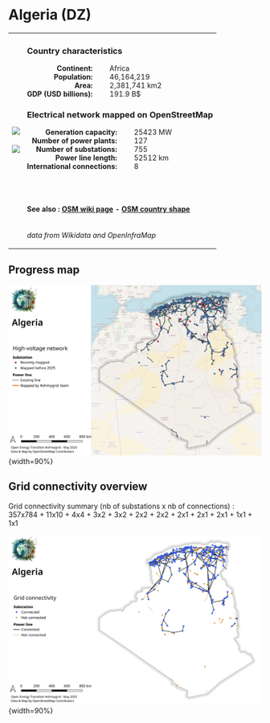 # Algeria (DZ)

<table width="90%">
<tr>
<td>
<img src="https://upload.wikimedia.org/wikipedia/commons/7/77/Flag_of_Algeria.svg" width="250">
<br><br>
<img src="https://upload.wikimedia.org/wikipedia/commons/2/23/Algeria_%28centered_orthographic_projection%29.svg" width="250"></td>
<td>
<h3>Country characteristics</h3>
<div style="display: inline-block;text-align:right;margin-right:30px;font-weight: bold;">
Continent:<br>Population:<br>Area:<br>GDP (USD billions):
</div>
<div style="display: inline-block;">
Africa<br>46,164,219<br>2,381,741 km2<br>191.9 B$
</div>
<h3>Electrical network mapped on OpenStreetMap</h3>
<div style="display: inline-block;text-align:right;margin-right:30px;font-weight: bold;">Generation capacity:<br>
Number of power plants:<br>
Number of substations:<br>
Power line length:<br>
International connections:<br>
</div>
<div style="display: inline-block;">25423 MW<br>
127<br>
755<br>
52512 km<br>
8<br>
</div>

<br><br><h4>See also :
<a href="https://wiki.openstreetmap.org/wiki/Power_networks/Algeria" target="_blank">OSM wiki page</a> -
<a href="https://openstreetmap.org/relation/192756" target="_blank">OSM country shape</a>
</h4>

<br><i>data from Wikidata and OpenInfraMap</i>
</td>
</tr>
</table>


## Progress map

![Map](../images/maps_countries/DZ/high-voltage-network.png){width=90%}



## Grid connectivity overview

Grid connectivity summary (nb of substations x nb of connections) :<br>357x784 + 11x10 + 4x4 + 3x2 + 3x2 + 2x2 + 2x2 + 2x1 + 2x1 + 2x1 + 1x1 + 1x1

![Map](../images/maps_countries/DZ/grid-connectivity.png){width=90%}

